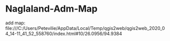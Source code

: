 # Naglaland-Adm-Map
add map: file:///C:/Users/Petevilie/AppData/Local/Temp/qgis2web/qgis2web_2020_04_14-11_41_52_558760/index.html#10/26.0956/94.9384
